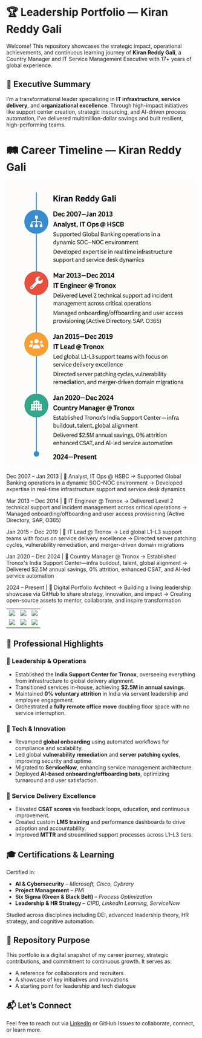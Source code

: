 # 🏆 Leadership Portfolio — Kiran Reddy Gali

Welcome! This repository showcases the strategic impact, operational achievements, and continuous learning journey of **Kiran Reddy Gali**, a Country Manager and IT Service Management Executive with 17+ years of global experience.

## 🌟 Executive Summary

I’m a transformational leader specializing in **IT infrastructure**, **service delivery**, and **organizational excellence**. Through high-impact initiatives like support center creation, strategic insourcing, and AI-driven process automation, I've delivered multimillion-dollar savings and built resilient, high-performing teams.

# 🛤️ Career Timeline — Kiran Reddy Gali

<p align="left">
  <img src="https://github.com/Kiranreddygali/Kiranreddygali/blob/main/career-roadmap.png" alt="Career Roadmap" width="600"/>
</p>


Dec 2007 – Jan 2013 | 🔹 Analyst, IT Ops @ HSBC → Supported Global Banking operations in a dynamic SOC–NOC environment → Developed expertise in real-time infrastructure support and service desk dynamics

Mar 2013 – Dec 2014 | 🔹 IT Engineer @ Tronox → Delivered Level 2 technical support and incident management across critical operations → Managed onboarding/offboarding and user access provisioning (Active Directory, SAP, O365)

Jan 2015 – Dec 2019 | 🔹 IT Lead @ Tronox → Led global L1–L3 support teams with focus on service delivery excellence → Directed server patching cycles, vulnerability remediation, and merger-driven domain migrations

Jan 2020 – Dec 2024 | 🔹 Country Manager @ Tronox → Established Tronox's India Support Center—infra buildout, talent, global alignment → Delivered $2.5M annual savings, 0% attrition, enhanced CSAT, and AI-led service automation

2024 – Present | 🔹 Digital Portfolio Architect → Building a living leadership showcase via GitHub to share strategy, innovation, and impact → Creating open-source assets to mentor, collaborate, and inspire transformation

<table>
  <tr>
    <td><img src="https://img.shields.io/badge/0%25%20Attrition-Team%20Retention-blue?style=flat-square" /></td>
    <td><img src="https://img.shields.io/badge/$2.5M%20Annual%20Savings-Insourcing%20Success-green?style=flat-square" /></td>
    <td><img src="https://img.shields.io/badge/40%25%20Faster%20Onboarding-AI%20Automation-purple?style=flat-square" /></td>
  </tr>
  <tr>
    <td><img src="https://img.shields.io/badge/Power%20BI-Service%20Dashboards-orange?style=flat-square" /></td>
    <td><img src="https://img.shields.io/badge/Global%20Office%20Setup-Hyderabad%20Launch-teal?style=flat-square" /></td>
    <td><img src="https://img.shields.io/badge/Leadership%20Certs-CIPD%20%7C%20PMI%20%7C%20Cybrary-red?style=flat-square" /></td>
  </tr>
</table>

## 💼 Professional Highlights

### 🔹 Leadership & Operations
- Established the **India Support Center for Tronox**, overseeing everything from infrastructure to global delivery alignment.
- Transitioned services in-house, achieving **$2.5M in annual savings**.
- Maintained **0% voluntary attrition** in India via servant leadership and employee engagement.
- Orchestrated a **fully remote office move** doubling floor space with no service interruption.

### 🔹 Tech & Innovation
- Revamped **global onboarding** using automated workflows for compliance and scalability.
- Led global **vulnerability remediation** and **server patching cycles**, improving security and uptime.
- Migrated to **ServiceNow**, enhancing service management architecture.
- Deployed **AI-based onboarding/offboarding bots**, optimizing turnaround and user satisfaction.

### 🔹 Service Delivery Excellence
- Elevated **CSAT scores** via feedback loops, education, and continuous improvement.
- Created custom **LMS training** and performance dashboards to drive adoption and accountability.
- Improved **MTTR** and streamlined support processes across L1–L3 tiers.

## 🎓 Certifications & Learning

Certified in:
- **AI & Cybersecurity** – *Microsoft, Cisco, Cybrary*
- **Project Management** – *PMI*
- **Six Sigma (Green & Black Belt)** – *Process Optimization*
- **Leadership & HR Strategy** – *CIPD, LinkedIn Learning, ServiceNow*

Studied across disciplines including DEI, advanced leadership theory, HR strategy, and cognitive automation.

## 📌 Repository Purpose

This portfolio is a digital snapshot of my career journey, strategic contributions, and commitment to continuous growth. It serves as:
- A reference for collaborators and recruiters
- A showcase of key initiatives and innovations
- A starting point for leadership and tech dialogue


## 📬 Let’s Connect

Feel free to reach out via [LinkedIn](https://www.linkedin.com/in/kiran-reddy-gali-09753884) or GitHub Issues to collaborate, connect, or learn more.



